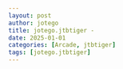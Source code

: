 ```yaml
---
layout: post
author: jotego
title: jotego.jtbtiger - 
date: 2025-01-01
categories: [Arcade, jtbtiger]
tags: [jotego.jtbtiger]
---
```


